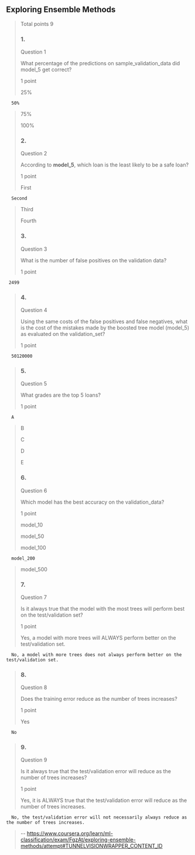 ## Exploring Ensemble Methods
> 
> Total points 9
> 
> ### 1.
> 
> Question 1
> 
> What percentage of the predictions on sample_validation_data did model_5 get correct?
> 
> 1 point
> 
>  25% 
> 

      50% 
> 
>  75% 
> 
>  100% 
> 
> ### 2.
> 
> Question 2
> 
> According to **model_5**, which loan is the least likely to be a safe loan?
> 
> 1 point
> 
>  First 
> 

      Second 
> 
>  Third 
> 
>  Fourth 
> 
> ### 3.
> 
> Question 3
> 
> What is the number of false positives on the validation data?
> 
> 1 point
> 

     2499
> 
> ### 4.
> 
> Question 4
> 
> Using the same costs of the false positives and false negatives, what is the cost of the mistakes made by the boosted tree model (model_5) as evaluated on the validation_set?
> 
> 1 point
> 

      50120000
> 
> ### 5.
> 
> Question 5
> 
> What grades are the top 5 loans?
> 
> 1 point
> 

      A 
> 
>  B 
> 
>  C 
> 
>  D 
> 
>  E 
> 
> ### 6.
> 
> Question 6
> 
> Which model has the best accuracy on the validation_data?
> 
> 1 point
> 
>  model_10 
> 
>  model_50 
> 
>  model_100 
> 

      model_200 
> 
>  model_500 
> 
> ### 7.
> 
> Question 7
> 
> Is it always true that the model with the most trees will perform best on the test/validation set?
> 
> 1 point
> 
>  Yes, a model with more trees will ALWAYS perform better on the test/validation set. 
> 

      No, a model with more trees does not always perform better on the test/validation set. 
> 
> ### 8.
> 
> Question 8
> 
> Does the training error reduce as the number of trees increases?
> 
> 1 point
> 
>  Yes 
> 

      No 
> 
> ### 9.
> 
> Question 9
> 
> Is it always true that the test/validation error will reduce as the number of trees increases?
> 
> 1 point
> 
>  Yes, it is ALWAYS true that the test/validation error will reduce as the number of trees increases. 
> 

      No, the test/validation error will not necessarily always reduce as the number of trees increases.
>
> -- https://www.coursera.org/learn/ml-classification/exam/FgzAt/exploring-ensemble-methods/attempt#TUNNELVISIONWRAPPER_CONTENT_ID
